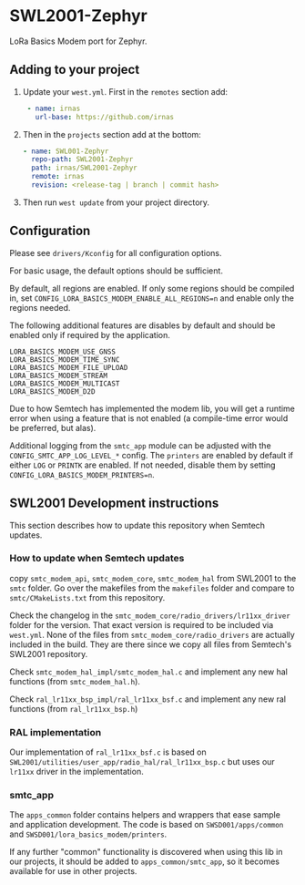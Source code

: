 # SWL2001-Zephyr

LoRa Basics Modem port for Zephyr.

## Adding to your project

1. Update your `west.yml`. First in the `remotes` section add:

   ```yaml
    - name: irnas
      url-base: https://github.com/irnas
   ```

2. Then in the `projects` section add at the bottom:

    ```yaml
    - name: SWL001-Zephyr
      repo-path: SWL2001-Zephyr
      path: irnas/SWL2001-Zephyr
      remote: irnas
      revision: <release-tag | branch | commit hash>
    ```

3. Then run `west update` from your project directory.

## Configuration

Please see `drivers/Kconfig` for all configuration options.

For basic usage, the default options should be sufficient.

By default, all regions are enabled.
If only some regions should be compiled in, set `CONFIG_LORA_BASICS_MODEM_ENABLE_ALL_REGIONS=n`
and enable only the regions needed.

The following additional features are disables by default and should be enabled only if required by the application.

```Kconfig
LORA_BASICS_MODEM_USE_GNSS
LORA_BASICS_MODEM_TIME_SYNC
LORA_BASICS_MODEM_FILE_UPLOAD
LORA_BASICS_MODEM_STREAM
LORA_BASICS_MODEM_MULTICAST
LORA_BASICS_MODEM_D2D
```

Due to how Semtech has implemented the modem lib, you will get a runtime error when using a feature that is not enabled (a compile-time error would be preferred, but alas).

Additional logging from the `smtc_app` module can be adjusted with the `CONFIG_SMTC_APP_LOG_LEVEL_*` config.
The `printers` are enabled by default if either `LOG` or `PRINTK` are enabled. If not needed, disable them by
setting `CONFIG_LORA_BASICS_MODEM_PRINTERS=n`.

## SWL2001 Development instructions

This section describes how to update this repository when Semtech updates.

### How to update when Semtech updates

copy `smtc_modem_api`, `smtc_modem_core`, `smtc_modem_hal` from SWL2001 to the `smtc` folder.
Go over the makefiles from the `makefiles` folder and compare to `smtc/CMakeLists.txt` from this repository.

Check the changelog in the `smtc_modem_core/radio_drivers/lr11xx_driver` folder for the version. That exact version is required to be included via `west.yml`.
None of the files from `smtc_modem_core/radio_drivers` are actually included in the build. They are there since we copy all files from Semtech's SWL2001 repository.

Check `smtc_modem_hal_impl/smtc_modem_hal.c` and implement any new hal functions (from `smtc_modem_hal.h`).

Check `ral_lr11xx_bsp_impl/ral_lr11xx_bsf.c` and implement any new ral functions (from `ral_lr11xx_bsp.h`)

### RAL implementation

Our implementation of `ral_lr11xx_bsf.c` is based on `SWL2001/utilities/user_app/radio_hal/ral_lr11xx_bsp.c` but uses our `lr11xx`
driver in the implementation.

### smtc_app

The `apps_common` folder contains helpers and wrappers that ease sample and application development. The code is based on
`SWSD001/apps/common` and `SWSD001/lora_basics_modem/printers`.

If any further "common" functionality is discovered when using this lib in our projects, it should be added to `apps_common/smtc_app`, so it becomes available for use in other projects.
